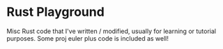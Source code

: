 # Rust Playground
 Misc Rust code that I've written / modified, usually for learning or tutorial purposes. Some proj euler plus code is included as well!
